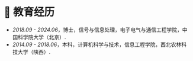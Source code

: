 # 📖 教育经历
- *2018.09 - 2024.06*，博士，信号与信息处理，电子电气与通信工程学院，中国科学院大学（北京）. 
- *2014.09 - 2018.06*，本科，计算机科学与技术，信息工程学院，西北农林科技大学（陕西）. 